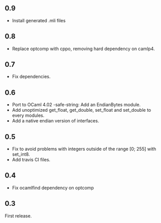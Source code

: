 0.9
---------------

* Install generated .mli files

0.8
---------------

* Replace optcomp with cppo, removing hard dependency on camlp4.

0.7
---------------

* Fix dependencies.

0.6
---------------

* Port to OCaml 4.02 -safe-string: Add an EndianBytes module.
* Add unoptimized get_float, get_double, set_float and set_double to every modules.
* Add a native endian version of interfaces.

0.5
---------------

* Fix to avoid problems with integers outside of the range [0; 255] with set_int8.
* Add travis CI files.

0.4
---------------

* Fix ocamlfind dependency on optcomp

0.3
---------------

First release.
